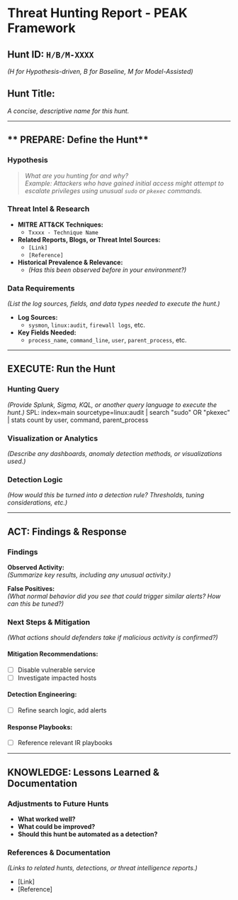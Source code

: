 # Threat Hunting Report - PEAK Framework

## Hunt ID: `H/B/M-XXXX`
*(H for Hypothesis-driven, B for Baseline, M for Model-Assisted)*

## Hunt Title:
*A concise, descriptive name for this hunt.*

---

## ** PREPARE: Define the Hunt**
### **Hypothesis**
> *What are you hunting for and why?*  
> *Example: Attackers who have gained initial access might attempt to escalate privileges using unusual `sudo` or `pkexec` commands.*

### **Threat Intel & Research**
- **MITRE ATT&CK Techniques:**  
  - `Txxxx - Technique Name`
- **Related Reports, Blogs, or Threat Intel Sources:**  
  - `[Link]`
  - `[Reference]`
- **Historical Prevalence & Relevance:**  
  - *(Has this been observed before in your environment?)*

### **Data Requirements**
*(List the log sources, fields, and data types needed to execute the hunt.)*
- **Log Sources:**  
  - `sysmon`, `linux:audit`, `firewall logs`, etc.
- **Key Fields Needed:**  
  - `process_name`, `command_line`, `user`, `parent_process`, etc.

---

## **EXECUTE: Run the Hunt**
### **Hunting Query**
*(Provide Splunk, Sigma, KQL, or another query language to execute the hunt.)*
SPL:
index=main sourcetype=linux:audit
| search "sudo" OR "pkexec"
| stats count by user, command, parent_process

### Visualization or Analytics
*(Describe any dashboards, anomaly detection methods, or visualizations used.)*

### Detection Logic
*(How would this be turned into a detection rule? Thresholds, tuning considerations, etc.)*

---

## ACT: Findings & Response

### Findings
**Observed Activity:**  
*(Summarize key results, including any unusual activity.)*

**False Positives:**  
*(What normal behavior did you see that could trigger similar alerts? How can this be tuned?)*

### Next Steps & Mitigation  
*(What actions should defenders take if malicious activity is confirmed?)*

#### **Mitigation Recommendations:**  
- [ ] Disable vulnerable service  
- [ ] Investigate impacted hosts  

#### **Detection Engineering:**  
- [ ] Refine search logic, add alerts  

#### **Response Playbooks:**  
- [ ] Reference relevant IR playbooks  

---

## KNOWLEDGE: Lessons Learned & Documentation

### Adjustments to Future Hunts
- **What worked well?**  
- **What could be improved?**  
- **Should this hunt be automated as a detection?**  

### References & Documentation  
*(Links to related hunts, detections, or threat intelligence reports.)*  

- [Link]  
- [Reference]  

